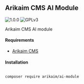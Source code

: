 ## Arikaim CMS AI Module
![1.0.0](https://img.shields.io/github/release/arikaim-ai/ai-module.svg)
![GPLv3](https://img.shields.io/badge/License-GPLv3-blue.svg)


Arikaim CMS AI module


#### Requirements  
  * [Arikaim CMS](https://github.com/arikaim/arikaim)



#### Installation

```sh

composer require arikaim/ai-module

```